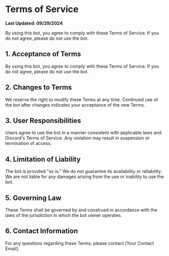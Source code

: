 # Terms of Service

**Last Updated: 09/29/2024**

By using this bot, you agree to comply with these Terms of Service. If you do not agree, please do not use the bot.

## 1. Acceptance of Terms
By using this bot, you agree to comply with these Terms of Service. If you do not agree, please do not use the bot.

## 2. Changes to Terms
We reserve the right to modify these Terms at any time. Continued use of the bot after changes indicates your acceptance of the new Terms.

## 3. User Responsibilities
Users agree to use the bot in a manner consistent with applicable laws and Discord's Terms of Service. Any violation may result in suspension or termination of access.

## 4. Limitation of Liability
The bot is provided "as is." We do not guarantee its availability or reliability. We are not liable for any damages arising from the use or inability to use the bot.

## 5. Governing Law
These Terms shall be governed by and construed in accordance with the laws of the jurisdiction in which the bot owner operates.

## 6. Contact Information
For any questions regarding these Terms, please contact [Your Contact Email].
